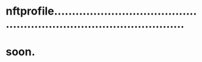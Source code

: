 # nftprofile..........................................................................................
# soon.
